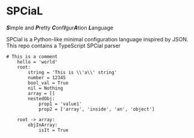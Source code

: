 # SPCiaL
***S***imple and ***P***retty ***C***onf***I***gur***A***tion ***L***anguage

SPCial is a Python-like minimal configuration language inspired by JSON.
This repo contains a TypeScript SPCial parser

```
# This is a comment
    hello = 'world'
    root:
        string = 'This is \\'a\\' string'
        number = 12345
        bool_val = True
        nil = Nothing
        array = []
        nestedObj:
            prop1 = 'value1'
            prop2 = ['array', 'inside', 'an', 'object']

    root -> array:
        objInArray:
            isIt = True
```
